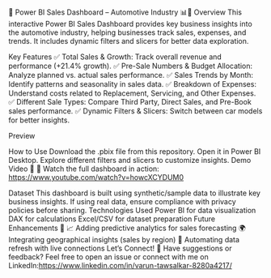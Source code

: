 🚀 Power BI Sales Dashboard – Automotive Industry 📊🚗
Overview
This interactive Power BI Sales Dashboard provides key business insights into the automotive industry, helping businesses track sales, expenses, and trends. It includes dynamic filters and slicers for better data exploration.

Key Features
✅ Total Sales & Growth: Track overall revenue and performance (+21.4% growth).
✅ Pre-Sale Numbers & Budget Allocation: Analyze planned vs. actual sales performance.
✅ Sales Trends by Month: Identify patterns and seasonality in sales data.
✅ Breakdown of Expenses: Understand costs related to Replacement, Servicing, and Other Expenses.
✅ Different Sale Types: Compare Third Party, Direct Sales, and Pre-Book sales performance.
✅ Dynamic Filters & Slicers: Switch between car models for better insights.

Preview

How to Use
Download the .pbix file from this repository.
Open it in Power BI Desktop.
Explore different filters and slicers to customize insights.
Demo Video 🎥
📌 Watch the full dashboard in action: https://www.youtube.com/watch?v=howcXCYDUM0

Dataset
This dashboard is built using synthetic/sample data to illustrate key business insights.
If using real data, ensure compliance with privacy policies before sharing.
Technologies Used
Power BI for data visualization
DAX for calculations
Excel/CSV for dataset preparation
Future Enhancements 🚀
📈 Adding predictive analytics for sales forecasting
🌍 Integrating geographical insights (sales by region)
🔄 Automating data refresh with live connections
Let’s Connect!
💬 Have suggestions or feedback? Feel free to open an issue or connect with me on LinkedIn:https://www.linkedin.com/in/varun-tawsalkar-8280a4217/
